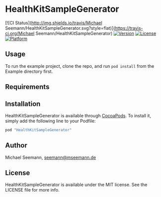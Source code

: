 # HealthKitSampleGenerator

[![CI Status](http://img.shields.io/travis/Michael Seemann/HealthKitSampleGenerator.svg?style=flat)](https://travis-ci.org/Michael Seemann/HealthKitSampleGenerator)
[![Version](https://img.shields.io/cocoapods/v/HealthKitSampleGenerator.svg?style=flat)](http://cocoapods.org/pods/HealthKitSampleGenerator)
[![License](https://img.shields.io/cocoapods/l/HealthKitSampleGenerator.svg?style=flat)](http://cocoapods.org/pods/HealthKitSampleGenerator)
[![Platform](https://img.shields.io/cocoapods/p/HealthKitSampleGenerator.svg?style=flat)](http://cocoapods.org/pods/HealthKitSampleGenerator)

## Usage

To run the example project, clone the repo, and run `pod install` from the Example directory first.

## Requirements

## Installation

HealthKitSampleGenerator is available through [CocoaPods](http://cocoapods.org). To install
it, simply add the following line to your Podfile:

```ruby
pod "HealthKitSampleGenerator"
```

## Author

Michael Seemann, seemann@mseemann.de

## License

HealthKitSampleGenerator is available under the MIT license. See the LICENSE file for more info.

